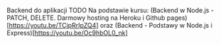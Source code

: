 Backend do aplikacji TODO
Na podstawie kursu: (Backend w Node.js - PATCH, DELETE. Darmowy hosting na Heroku i Github pages)[https://youtu.be/TCjpRrIpZQ4] oraz (Backend - Podstawy w Node.js i Express)[https://youtu.be/Oc9hbOL0_nk]
